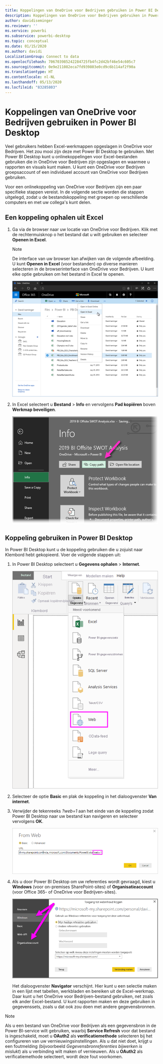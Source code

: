 ```yaml
---
title: Koppelingen van OneDrive voor Bedrijven gebruiken in Power BI Desktop
description: Koppelingen van OneDrive voor Bedrijven gebruiken in Power BI Desktop
author: davidiseminger
ms.reviewer: ''
ms.service: powerbi
ms.subservice: powerbi-desktop
ms.topic: conceptual
ms.date: 01/15/2020
ms.author: davidi
LocalizationGroup: Connect to data
ms.openlocfilehash: 706703985242284725fb4fc2d42bf46e54c605c7
ms.sourcegitcommit: 0e9e211082eca7fd939803e0cd9c6b114af2f90a
ms.translationtype: HT
ms.contentlocale: nl-NL
ms.lasthandoff: 05/13/2020
ms.locfileid: "83285803"
---
```

# <a name="use-onedrive-for-business-links-in-power-bi-desktop"></a>Koppelingen van OneDrive voor Bedrijven gebruiken in Power BI Desktop
Veel gebruikers hebben Excel-werkmappen opgeslagen in OneDrive voor Bedrijven. Het zou mooi zijn deze met Power BI Desktop te gebruiken. Met Power BI Desktop kunt u onlinekoppelingen voor Excel-bestanden gebruiken die in OneDrive voor Bedrijven zijn opgeslagen en waarmee u rapporten en visuals kunt maken. U kunt een OneDrive voor Bedrijven groepsaccount of een individueel account van OneDrive voor Bedrijven gebruiken.

Voor een onlinekoppeling van OneDrive voor Bedrijven zijn een paar specifieke stappen vereist. In de volgende sectie worden die stappen uitgelegd, zodat u de bestandskoppeling met groepen op verschillende computers en met uw collega's kunt delen.

## <a name="get-a-link-from-excel"></a>Een koppeling ophalen uit Excel
1. Ga via de browser naar uw locatie van OneDrive voor Bedrijven. Klik met de rechtermuisknop o het bestand dat u wilt gebruiken en selecteer **Openen in Excel**.
   
   > [!NOTE]
   > De interface van uw browser kan afwijken van de volgende afbeelding. U kunt **Openen in Excel** (voor bestanden) op diverse manieren selecteren in de browserinterface van OneDrive voor Bedrijven. U kunt elke optie gebruiken om het bestand in Excel te openen.
   > 
   > 
   
   ![](media/desktop-use-onedrive-business-links/odb-links_02.png)
2. In Excel selecteert u **Bestand** > **Info** en vervolgens **Pad kopiëren** boven **Werkmap beveiligen**.
   
   ![](media/desktop-use-onedrive-business-links/onedrive-copy-path.png)

## <a name="use-the-link-in-power-bi-desktop"></a>Koppeling gebruiken in Power BI Desktop
In Power BI Desktop kunt u de koppeling gebruiken die u zojuist naar Klembord hebt gekopieerd. Voer de volgende stappen uit:

1. In Power BI Desktop selecteert u **Gegevens ophalen** > **Internet**.
   
   ![](media/desktop-use-onedrive-business-links/power-bi-web-link-onedrive.png)
2. Selecteer de optie **Basic** en plak de koppeling in het dialoogvenster **Van internet**.
3. Verwijder de tekenreeks *?web=1* aan het einde van de koppeling zodat Power BI Desktop naar uw bestand kan navigeren en selecteer vervolgens **OK**.
   
    ![](media/desktop-use-onedrive-business-links/power-bi-web-link-confirmation.png) 
4. Als u door Power BI Desktop om uw referenties wordt gevraagd, kiest u **Windows** (voor on-premises SharePoint-sites) of **Organisatieaccount** (voor Office 365- of OneDrive voor Bedrijven-sites).
   
   ![](media/desktop-use-onedrive-business-links/odb-links_06.png)

   Het dialoogvenster **Navigator** verschijnt. Hier kunt u een selectie maken in een lijst met tabellen, werkbladen en bereiken uit de Excel-werkmap. Daar kunt u het OneDrive voor Bedrijven-bestand gebruiken, net zoals elk ander Excel-bestand. U kunt rapporten maken en deze gebruiken in gegevenssets, zoals u dat ook zou doen met andere gegevensbronnen.

> [!NOTE]
> Als u een bestand van OneDrive voor Bedrijven als een gegevensbron in de Power BI-service wilt gebruiken, waarbij **Service Refresh** voor dat bestand is ingeschakeld, moet u **OAuth2** als **verificatiemethode** selecteren bij het configureren van uw vernieuwingsinstellingen. Als u dat niet doet, krijgt u een foutmelding (bijvoorbeeld *Gegevensbronreferenties bijwerken is mislukt*) als u verbinding wilt maken of vernieuwen. Als u **OAuth2** als verificatiemethode selecteert, wordt deze fout voorkomen.
> 
> 

